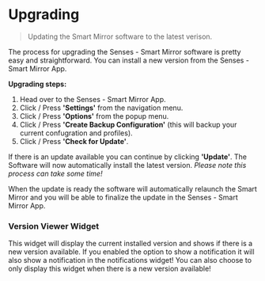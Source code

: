 # Upgrading

> Updating the Smart Mirror software to the latest verison.

The process for upgrading the Senses - Smart Mirror software is pretty easy and straightforward. You can install a new version from the Senses - Smart Mirror App.

<b>Upgrading steps:</b>
1. Head over to the Senses - Smart Mirror App.
2. Click / Press <b>'Settings'</b> from the navigation menu.
3. Click / Press <b>'Options'</b> from the popup menu. 
4. Click / Press <b>'Create Backup Configuration'</b> (this will backup your current confugration and profiles).
5. Click / Press <b>'Check for Update'</b>. 

If there is an update available you can continue by clicking <b>'Update'</b>. The Software will now automatically install the latest version. <em>Please note this process can take some time!</em> 

When the update is ready the software will automatically relaunch the Smart Mirror and you will be able to finalize the update in the Senses - Smart Mirror App.

### Version Viewer Widget

This widget will display the current installed version and shows if there is a new version available. If you enabled the option to show a notification it will also show a notification in the notifications widget! You can also choose to only display this widget when there is a new version available!